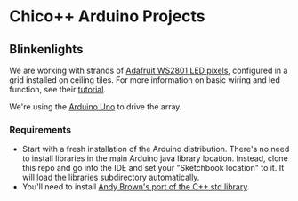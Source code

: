 Chico++ Arduino Projects
=======


Blinkenlights
-------------

We are working with strands of [Adafruit WS2801 LED pixels](https://www.adafruit.com/products/322), configured in a grid installed
on ceiling tiles. For more information on basic wiring and led function, see their [tutorial](http://learn.adafruit.com/12mm-led-pixels/).

We're using the [Arduino Uno](http://www.arduino.cc/en/Main/arduinoBoardUno) to drive the array.

### Requirements

- Start with a fresh installation of the Arduino distribution. There's no need to install libraries in the main Arduino java library location. Instead,
  clone this repo and go into the IDE and set your "Sketchbook location" to it. It will load the libraries subdirectory automatically.
- You'll need to install [Andy Brown's port of the C++ std library](http://andybrown.me.uk/wk/2011/01/15/the-standard-template-library-stl-for-avr-with-c-streams/).

